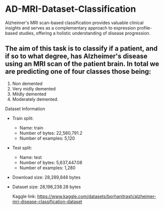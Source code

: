# AD-MRI-Dataset-Classification
Alzheimer's MRI scan-based classification provides valuable clinical insights and serves as a complementary approach to expression profile-based studies, offering a holistic understanding of disease progression.

## The aim of this task is to classify if a patient, and if so to what degree, has Alzheimer's disease using an MRI scan of the patient brain. In total we are predicting one of four classes those being: ##

1. Non demented
2. Very midly demented
3. Mildly demented
4. Moderately demented.

Dataset Information

- Train split:
  - Name: train
  - Number of bytes: 22,560,791.2
  - Number of examples: 5,120

- Test split:
  - Name: test
  - Number of bytes: 5,637,447.08
  - Number of examples: 1,280

- Download size: 28,289,848 bytes
- Dataset size: 28,198,238.28 bytes

  Kaggle link: https://www.kaggle.com/datasets/borhanitrash/alzheimer-mri-disease-classification-dataset
